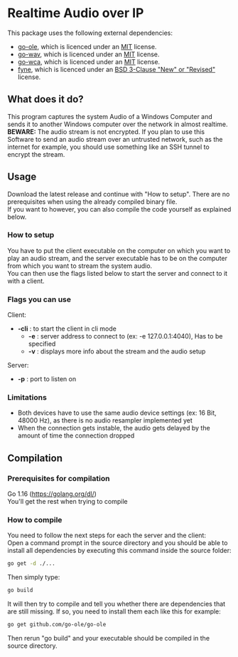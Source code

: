 # Realtime Audio over IP
This package uses the following external dependencies:
* [go-ole](https://github.com/go-ole/go-ole), which is licenced under an [MIT](https://github.com/go-ole/go-ole/blob/master/LICENSE) license.
* [go-wav](https://github.com/moutend/go-wav), which is licenced under an [MIT](https://github.com/moutend/go-wav/blob/master/LICENSE) license.
* [go-wca](https://github.com/moutend/go-wca), which is licenced under an [MIT](https://github.com/moutend/go-wca/blob/develop/LICENSE) license.
* [fyne](https://github.com/fyne-io/fyne), which is licenced under an [BSD 3-Clause "New" or "Revised"](https://github.com/fyne-io/fyne/blob/master/LICENSE) license.


## What does it do?
This program captures the system Audio of a Windows Computer and sends it to another Windows computer over the network in almost realtime.  
**BEWARE:** The audio stream is not encrypted. If you plan to use this Software to send an audio stream over an untrusted network, such as the internet for example, you should use something like an SSH tunnel to encrypt the stream.  


## Usage
Download the latest release and continue with "How to setup". There are no prerequisites when using the already compiled binary file.  
If you want to however, you can also compile the code yourself as explained below.  


### How to setup
You have to put the client executable on the computer on which you want to play an audio stream, and the server executable has to be on the computer from which you want to stream the system audio.  
You can then use the flags listed below to start the server and connect to it with a client.  

### Flags you can use
Client:
* **-cli** : to start the client in cli mode
    * **-e** : server address to connect to (ex: -e 127.0.0.1:4040), Has to be specified
    * **-v** : displays more info about the stream and the audio setup  

Server:  
* **-p** : port to listen on

### Limitations
* Both devices have to use the same audio device settings (ex: 16 Bit, 48000 Hz), as there is no audio resampler implemented yet  
* When the connection gets instable, the audio gets delayed by the amount of time the connection dropped  

## Compilation
### Prerequisites for compilation
Go 1.16 (https://golang.org/dl/)  
You'll get the rest when trying to compile  


### How to compile
You need to follow the next steps for each the server and the client:  
Open a command prompt in the source directory and you should be able to install all dependencies by executing this command inside the source folder: 
```sh
go get -d ./...
```
Then simply type:
```sh
go build
```
It will then try to compile and tell you whether there are dependencies that are still missing.
If so, you need to install them each like this for example: 
```sh
go get github.com/go-ole/go-ole
```
Then rerun "go build" and your executable should be compiled in the source directory.
